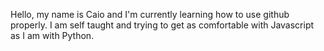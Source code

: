 Hello, my name is Caio and I'm currently learning how to use github properly. I am self taught and trying to get as comfortable with Javascript as I am with Python.
